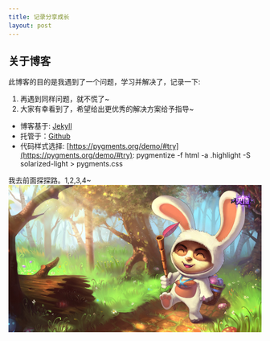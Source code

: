```yaml
---
title: 记录分享成长
layout: post
---
```


## 关于博客
此博客的目的是我遇到了一个问题，学习并解决了，记录一下: <br/>
1. 再遇到同样问题，就不慌了~
2. 大家有幸看到了，希望给出更优秀的解决方案给予指导~

- 博客基于: [Jekyll](http://jekyllrb.com/)
- 托管于：[Github](https://pages.github.com)
- 代码样式选择: [https://pygments.org/demo/#try](https://pygments.org/demo/#try): 
pygmentize -f html -a .highlight -S solarized-light > pygments.css

我去前面探探路。1,2,3,4~
![image](/assets/img/index.jpg)
